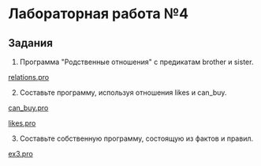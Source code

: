 # Лабораторная работа №4

## Задания

1) Программа "Родственные отношения" с предикатам brother и sister.

[relations.pro](https://github.com/rtu-mirea/laboratornaya-rabota-4-znakomstvo-s-prolog-Pronikt/blob/master/sourse/relations.pro)

2) Составьте программу, используя отношения likes и can_buy.

[can_buy.pro](https://github.com/rtu-mirea/laboratornaya-rabota-4-znakomstvo-s-prolog-Pronikt/blob/master/sourse/can_buy.pro)

[likes.pro](https://github.com/rtu-mirea/laboratornaya-rabota-4-znakomstvo-s-prolog-Pronikt/blob/master/sourse/can_buy_likes.pro)

3) Составьте собственную программу, состоящую из фактов и правил.

[ex3.pro](https://github.com/rtu-mirea/laboratornaya-rabota-4-znakomstvo-s-prolog-Pronikt/blob/master/sourse/ex3.pro)
